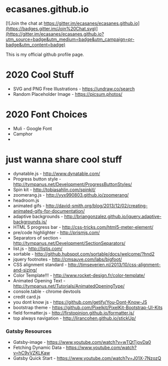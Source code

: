 ecasanes.github.io
==================

[![Join the chat at https://gitter.im/ecasanes/ecasanes.github.io](https://badges.gitter.im/Join%20Chat.svg)](https://gitter.im/ecasanes/ecasanes.github.io?utm_source=badge&utm_medium=badge&utm_campaign=pr-badge&utm_content=badge)

This is my official github profile page.


2020 Cool Stuff
===============

* SVG and PNG Free Illustrations - https://undraw.co/search
* Random Placeholder Image - https://picsum.photos/

2020 Font Choices
=================

* Muli - Google Font
* Camphor
* 

just wanna share cool stuff
===========================

* dynatable.js - http://www.dynatable.com/
* Progress button style - http://tympanus.net/Development/ProgressButtonStyles/
* Spin kit - http://tobiasahlin.com/spinkit/
* zoomerang.js - http://yyx990803.github.io/zoomerang/
* headroom.js
* animated gifs - http://david-smith.org/blog/2013/12/02/creating-animated-gifs-for-documentation/
* adaptive backgrounds - http://briangonzalez.github.io/jquery.adaptive-backgrounds.js/
* HTML 5 progress bar - http://css-tricks.com/html5-meter-element/
* pre/code highlighter - http://prismjs.com/
* Separators of section - http://tympanus.net/Development/SectionSeparators/
* list.js - http://listjs.com/
* sortable - http://github.hubspot.com/sortable/docs/welcome/?hnd2
* jquery footnotes - http://cmsauve.com/labs/bigfoot/
* CSS alignment standard - http://timseverien.nl/2013/10/css-alignment-and-sizing/
* Color Template!!! - http://www.rocket-design.fr/color-template/
* Animated Opening Text - http://tympanus.net/Tutorials/AnimatedOpeningType/
* console.table - chrome devtools
* credit card.js
* you dont know js - https://github.com/getify/You-Dont-Know-JS
* bootstrap theme - https://github.com/Pixelkit/PixelKit-Bootstrap-UI-Kits
* field formatter.js - http://firstopinion.github.io/formatter.js/
* top always navigation - http://lirancohen.github.io/stickUp/



### Gatsby Resources

* Gatsby-image - https://www.youtube.com/watch?v=wTQtTjovDa0
* Fetching Dynamic Data - https://www.youtube.com/watch?v=hC9vVZKLKaw
* Gatsby Quick Start - https://www.youtube.com/watch?v=J01X-7NzozQ